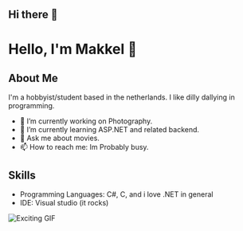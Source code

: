 ## Hi there 👋

# Hello, I'm Makkel 👋

## About Me
I'm a hobbyist/student based in the netherlands. I like dilly dallying in programming. 

- 🔭 I’m currently working on Photography.
- 🌱 I’m currently learning ASP.NET and related backend.
- 💬 Ask me about movies.
- 📫 How to reach me: Im Probably busy.

## Skills
- Programming Languages: C#, C, and i love .NET in general
- IDE: Visual studio (it rocks)

![Exciting GIF](https://i.pinimg.com/564x/b3/3c/fe/b33cfe0f5de9d35b838e476a1809642d.jpg)
